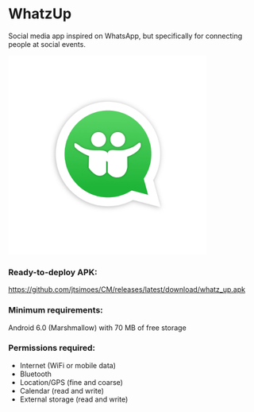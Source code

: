 # WhatzUp

Social media app inspired on WhatsApp, but specifically for connecting people at social events.

<img src="assets/logos/logo.png" alt="WhatzUp logo" width="400">

### Ready-to-deploy APK:
https://github.com/jtsimoes/CM/releases/latest/download/whatz_up.apk

### Minimum requirements:
Android 6.0 (Marshmallow) with 70 MB of free storage

### Permissions required:

* Internet (WiFi or mobile data)
* Bluetooth
* Location/GPS (fine and coarse)
* Calendar (read and write)
* External storage (read and write)